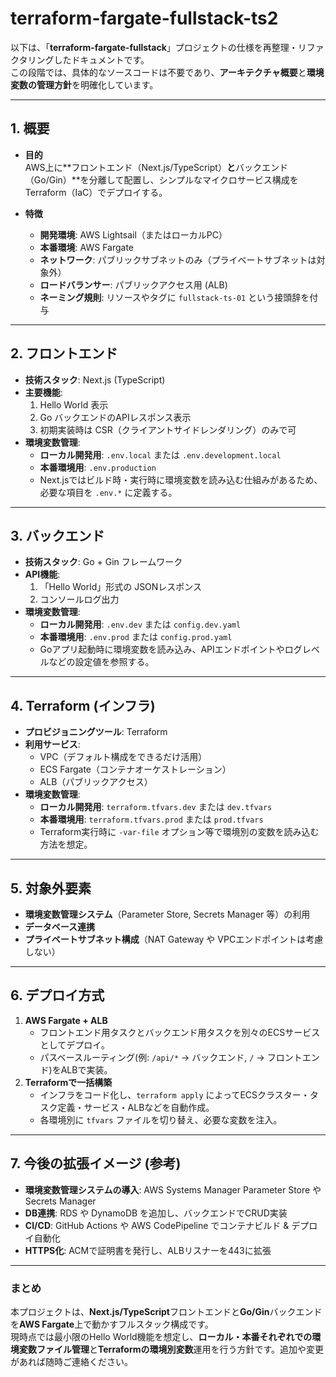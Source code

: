 # terraform-fargate-fullstack-ts2

以下は、「**terraform-fargate-fullstack**」プロジェクトの仕様を再整理・リファクタリングしたドキュメントです。  
この段階では、具体的なソースコードは不要であり、**アーキテクチャ概要**と**環境変数の管理方針**を明確化しています。

---

## 1. 概要

- **目的**  
  AWS上に**フロントエンド（Next.js/TypeScript）**と**バックエンド（Go/Gin）**を分離して配置し、シンプルなマイクロサービス構成をTerraform（IaC）でデプロイする。

- **特徴**  
  - **開発環境**: AWS Lightsail（またはローカルPC）  
  - **本番環境**: AWS Fargate  
  - **ネットワーク**: パブリックサブネットのみ（プライベートサブネットは対象外）  
  - **ロードバランサー**: パブリックアクセス用 (ALB)  
  - **ネーミング規則**: リソースやタグに `fullstack-ts-01` という接頭辞を付与  

---

## 2. フロントエンド

- **技術スタック**: Next.js (TypeScript)
- **主要機能**:  
  1. Hello World 表示  
  2. Go バックエンドのAPIレスポンス表示  
  3. 初期実装時は CSR（クライアントサイドレンダリング）のみで可  
- **環境変数管理**:
  - **ローカル開発用**: `.env.local` または `.env.development.local`  
  - **本番環境用**: `.env.production`  
  - Next.jsではビルド時・実行時に環境変数を読み込む仕組みがあるため、必要な項目を `.env.*` に定義する。  

---

## 3. バックエンド

- **技術スタック**: Go + Gin フレームワーク
- **API機能**:  
  1. 「Hello World」形式の JSONレスポンス  
  2. コンソールログ出力  
- **環境変数管理**:
  - **ローカル開発用**: `.env.dev` または `config.dev.yaml`  
  - **本番環境用**: `.env.prod` または `config.prod.yaml`  
  - Goアプリ起動時に環境変数を読み込み、APIエンドポイントやログレベルなどの設定値を参照する。

---

## 4. Terraform (インフラ)

- **プロビジョニングツール**: Terraform
- **利用サービス**:  
  - VPC（デフォルト構成をできるだけ活用）  
  - ECS Fargate（コンテナオーケストレーション）  
  - ALB（パブリックアクセス）  
- **環境変数管理**:
  - **ローカル開発用**: `terraform.tfvars.dev` または `dev.tfvars`  
  - **本番環境用**: `terraform.tfvars.prod` または `prod.tfvars`  
  - Terraform実行時に `-var-file` オプション等で環境別の変数を読み込む方法を想定。

---

## 5. 対象外要素

- **環境変数管理システム**（Parameter Store, Secrets Manager 等）の利用  
- **データベース連携**  
- **プライベートサブネット構成**（NAT Gateway や VPCエンドポイントは考慮しない）  

---

## 6. デプロイ方式

1. **AWS Fargate + ALB**  
   - フロントエンド用タスクとバックエンド用タスクを別々のECSサービスとしてデプロイ。  
   - パスベースルーティング(例: `/api/*` → バックエンド, `/` → フロントエンド)をALBで実装。  
2. **Terraformで一括構築**  
   - インフラをコード化し、`terraform apply` によってECSクラスター・タスク定義・サービス・ALBなどを自動作成。  
   - 各環境別に `tfvars` ファイルを切り替え、必要な変数を注入。  

---

## 7. 今後の拡張イメージ (参考)

- **環境変数管理システムの導入**: AWS Systems Manager Parameter Store や Secrets Manager  
- **DB連携**: RDS や DynamoDB を追加し、バックエンドでCRUD実装  
- **CI/CD**: GitHub Actions や AWS CodePipeline でコンテナビルド & デプロイ自動化  
- **HTTPS化**: ACMで証明書を発行し、ALBリスナーを443に拡張  

---

### まとめ

本プロジェクトは、**Next.js/TypeScript**フロントエンドと**Go/Gin**バックエンドを**AWS Fargate**上で動かすフルスタック構成です。  
現時点では最小限のHello World機能を想定し、**ローカル・本番それぞれでの環境変数ファイル管理**と**Terraformの環境別変数**運用を行う方針です。追加や変更があれば随時ご連絡ください。
